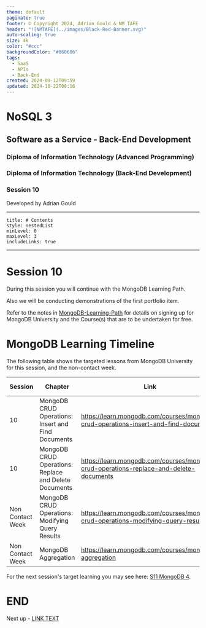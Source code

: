```yaml
---
theme: default
paginate: true
footer: © Copyright 2024, Adrian Gould & NM TAFE
header: "![NMTAFE](../images/Black-Red-Banner.svg)"
auto-scaling: true
size: 4k
color: "#ccc"
backgroundColor: "#060606"
tags:
  - SaaS
  - APIs
  - Back-End
created: 2024-09-12T09:59
updated: 2024-10-22T08:16
---
```


# NoSQL 3

## Software as a Service - Back-End Development

### Diploma of Information Technology (Advanced Programming)  

### Diploma of Information Technology (Back-End Development)

### Session 10

Developed by Adrian Gould

---
```table-of-contents
title: # Contents
style: nestedList
minLevel: 0
maxLevel: 3
includeLinks: true
```

---


# Session 10

During this session you will continue with the MongoDB Learning Path.

Also we will be conducting demonstrations of the first portfolio item.

Refer to the notes in  [MongoDB-Learning-Path](../Session-09/S09-MongoDB-Learning-Path) for details on signing up for MongoDB University and the Course(s) that are to be undertaken for free.

# MongoDB Learning Timeline

The following table shows the targeted lessons from MongoDB University for this session, and the non-contact week.

| Session          | Chapter                                               | Link                                                                                   | Duration (Mins) |
| ---------------- | ----------------------------------------------------- | -------------------------------------------------------------------------------------- | --------------- |
| 10               | MongoDB CRUD Operations: Insert and Find Documents    | https://learn.mongodb.com/courses/mongodb-crud-operations-insert-and-find-documents    | 105             |
| 10               | MongoDB CRUD Operations: Replace and Delete Documents | https://learn.mongodb.com/courses/mongodb-crud-operations-replace-and-delete-documents | 105             |
| Non Contact Week | MongoDB CRUD Operations: Modifying Query Results      | https://learn.mongodb.com/courses/mongodb-crud-operations-modifying-query-results      | 85              |
| Non Contact Week | MongoDB Aggregation                                   | https://learn.mongodb.com/courses/mongodb-aggregation                                  | 105             |


For the next session's target learning you may see here: [S11 MongoDB 4](Session-11/S11-MongoDB-4.md).





# END

Next up - [LINK TEXT](#)
